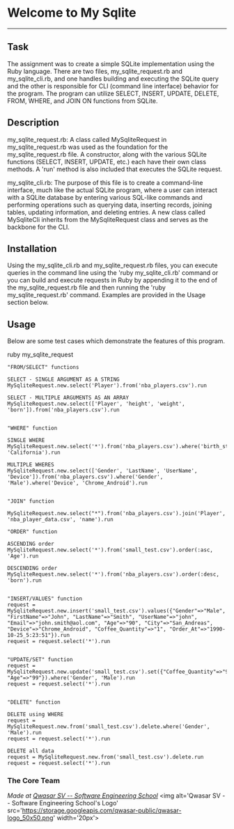 # Welcome to My Sqlite
***

## Task
The assignment was to create a simple SQLite implementation using the Ruby language.  There are two files, my_sqlite_request.rb and my_sqlite_cli.rb, and one handles
building and executing the SQLite query and the other is responsible for CLI (command line interface) behavior for the program.  The program can utilize SELECT,
INSERT, UPDATE, DELETE, FROM, WHERE, and JOIN ON functions from SQLite.

## Description
my_sqlite_request.rb:
A class called MySqliteRequest in my_sqlite_request.rb was used as the foundation for the my_sqlite_request.rb file.  A constructor, along with the various SQLite functions (SELECT,
INSERT, UPDATE, etc.) each have their own class methods.  A 'run' method is also included that executes the SQLite request.

my_sqlite_cli.rb:
The purpose of this file is to create a command-line interface, much like the actual SQLite program, where a user can interact with a SQLite database by entering various 
SQL-like commands and performing operations such as querying data, inserting records, joining tables, updating information, and deleting entries.
A new class called MySqliteCli inherits from the MySqliteRequest class and serves as the backbone for the CLI.

## Installation
Using the my_sqlite_cli.rb and my_sqlite_request.rb files, you can execute queries in the command line using the 'ruby my_sqlite_cli.rb' command or you can build and execute requests
in Ruby by appending it to the end of the my_sqlite_request.rb file and then running the 'ruby my_sqlite_request.rb' command.
Examples are provided in the Usage section below.

## Usage
Below are some test cases which demonstrate the features of this program.

ruby my_sqlite_request

```
"FROM/SELECT" functions

SELECT - SINGLE ARGUMENT AS A STRING
MySqliteRequest.new.select('Player').from('nba_players.csv').run

SELECT - MULTIPLE ARGUMENTS AS AN ARRAY
MySqliteRequest.new.select(['Player', 'height', 'weight', 'born']).from('nba_players.csv').run


"WHERE" function

SINGLE WHERE
MySqliteRequest.new.select('*').from('nba_players.csv').where('birth_state', 'California').run

MULTIPLE WHERES
MySqliteRequest.new.select(['Gender', 'LastName', 'UserName', 'Device']).from('nba_players.csv').where('Gender', 'Male').where('Device', 'Chrome_Android').run


"JOIN" function

MySqliteRequest.new.select("*").from('nba_players.csv').join('Player', 'nba_player_data.csv', 'name').run

"ORDER" function

ASCENDING order
MySqliteRequest.new.select('*').from('small_test.csv').order(:asc, 'Age').run

DESCENDING order
MySqliteRequest.new.select('*').from('nba_players.csv').order(:desc, 'born').run


"INSERT/VALUES" function
request = MySqliteRequest.new.insert('small_test.csv').values({"Gender"=>"Male", "FirstName"=>"John", "LastName"=>"Smith", "UserName"=>"john", "Email"=>"john.smith@aol.com", "Age"=>"90", "City"=>"San_Andreas", "Device"=>"Chrome_Android", "Coffee_Quantity"=>"1", "Order_At"=>"1990-10-25_5:23:51"}).run
request = request.select('*').run


"UPDATE/SET" function
request = MySqliteRequest.new.update('small_test.csv').set({"Coffee_Quantity"=>"99", "Age"=>"99"}).where('Gender', 'Male').run
request = request.select('*').run


"DELETE" function

DELETE using WHERE
request = MySqliteRequest.new.from('small_test.csv').delete.where('Gender', 'Male').run
request = request.select('*').run

DELETE all data
request = MySqliteRequest.new.from('small_test.csv').delete.run
request = request.select('*').run
```

### The Core Team


<span><i>Made at <a href='https://qwasar.io'>Qwasar SV -- Software Engineering School</a></i></span>
<span><img alt='Qwasar SV -- Software Engineering School's Logo' src='https://storage.googleapis.com/qwasar-public/qwasar-logo_50x50.png' width='20px'></span>
